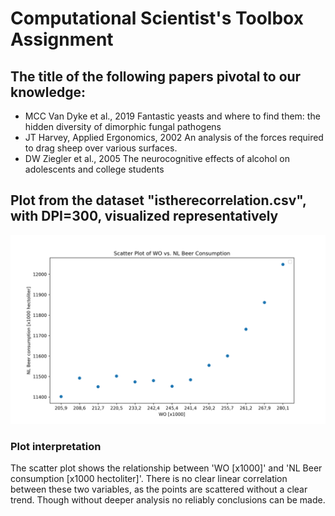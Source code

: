 # Computational Scientist's Toolbox Assignment 

## The title of the following papers pivotal to our knowledge:
* MCC Van Dyke et al., 2019
Fantastic yeasts and where to find them: the hidden diversity of dimorphic fungal pathogens
* JT Harvey, Applied Ergonomics, 2002
An analysis of the forces required to drag sheep over various surfaces.
* DW Ziegler et al., 2005
The neurocognitive effects of alcohol on adolescents and college students


## Plot from the dataset "istherecorrelation.csv", with DPI=300, visualized representatively 
![Scatter Plot of WO vs. NL Beer Consumption](correlation_plot.png)

### Plot interpretation 
The scatter plot shows the relationship between 'WO [x1000]' and 'NL Beer consumption [x1000 hectoliter]'.
There is no clear linear correlation between these two variables, as the points are scattered without a clear trend. 
Though without deeper analysis no reliably conclusions can be made.